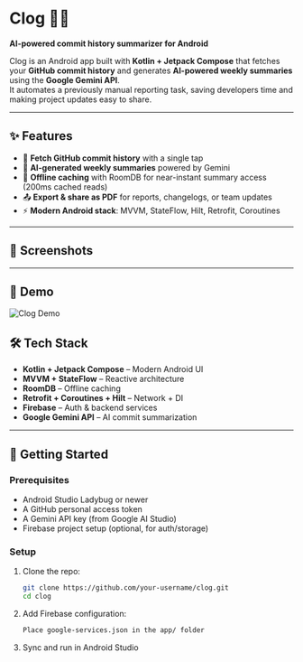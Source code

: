 # Clog 📝🚀  
**AI-powered commit history summarizer for Android**  

Clog is an Android app built with **Kotlin + Jetpack Compose** that fetches your **GitHub commit history** and generates **AI-powered weekly summaries** using the **Google Gemini API**.  
It automates a previously manual reporting task, saving developers time and making project updates easy to share.  

---

## ✨ Features  
- 🔄 **Fetch GitHub commit history** with a single tap  
- 🤖 **AI-generated weekly summaries** powered by Gemini  
- 💾 **Offline caching** with RoomDB for near-instant summary access (200ms cached reads)  
- 📤 **Export & share as PDF** for reports, changelogs, or team updates  
- ⚡ **Modern Android stack**: MVVM, StateFlow, Hilt, Retrofit, Coroutines  

---

## 📸 Screenshots  


---

## 🎥 Demo  
![Clog Demo]()  


## 🛠️ Tech Stack  
- **Kotlin + Jetpack Compose** – Modern Android UI  
- **MVVM + StateFlow** – Reactive architecture  
- **RoomDB** – Offline caching  
- **Retrofit + Coroutines + Hilt** – Network + DI  
- **Firebase** – Auth & backend services  
- **Google Gemini API** – AI commit summarization  

---

## 🚀 Getting Started  

### Prerequisites  
- Android Studio Ladybug or newer  
- A GitHub personal access token  
- A Gemini API key (from Google AI Studio)  
- Firebase project setup (optional, for auth/storage)  

### Setup  
1. Clone the repo:  
   ```bash
   git clone https://github.com/your-username/clog.git
   cd clog

2. Add Firebase configuration:
   ```bash
   Place google-services.json in the app/ folder

3. Sync and run in Android Studio
